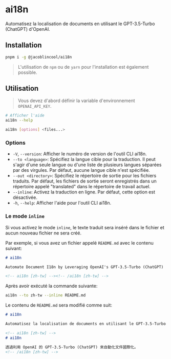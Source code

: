 # ai18n

Automatisez la localisation de documents en utilisant le GPT-3.5-Turbo (ChatGPT) d'OpenAI.



## Installation

```sh
pnpm i -g @jacoblincool/ai18n
```

> L'utilisation de `npm` ou de `yarn` pour l'installation est également possible.

## Utilisation

> Vous devez d'abord définir la variable d'environnement `OPENAI_API_KEY`.

```sh
# Afficher l'aide
ai18n --help
```

```sh
ai18n [options] <files...>
```

### Options

- `-V`, `--version`: Afficher le numéro de version de l'outil CLI ai18n.
- `--to <language>`: Spécifiez la langue cible pour la traduction. Il peut s'agir d'une seule langue ou d'une liste de plusieurs langues séparées par des virgules. Par défaut, aucune langue cible n'est spécifiée.
- `--out <directory>`: Spécifiez le répertoire de sortie pour les fichiers traduits. Par défaut, les fichiers de sortie seront enregistrés dans un répertoire appelé "translated" dans le répertoire de travail actuel.
- `--inline`: Activez la traduction en ligne. Par défaut, cette option est désactivée.
- `-h`, `--help`: Afficher l'aide pour l'outil CLI ai18n.

### Le mode `inline`

Si vous activez le mode `inline`, le texte traduit sera inséré dans le fichier et aucun nouveau fichier ne sera créé.

Par exemple, si vous avez un fichier appelé `README.md` avec le contenu suivant:

```md
# ai18n

Automate Document I18n by Leveraging OpenAI's GPT-3.5-Turbo (ChatGPT)

<!-- ai18n [zh-tw] --><!-- /ai18n [zh-tw] -->
```

Après avoir exécuté la commande suivante:

```sh
ai18n --to zh-tw --inline README.md
```

Le contenu de `README.md` sera modifié comme suit:

```md
# ai18n

Automatisez la localisation de documents en utilisant le GPT-3.5-Turbo (ChatGPT) d'OpenAI.

<!-- ai18n [zh-tw] -->
# ai18n

透過利用 OpenAI 的 GPT-3.5-Turbo (ChatGPT) 來自動化文件國際化。
<!-- /ai18n [zh-tw] -->
```